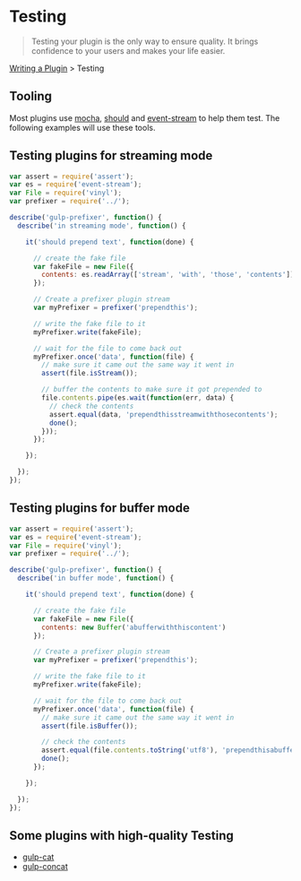 # Testing

> Testing your plugin is the only way to ensure quality. It brings confidence to 
  your users and makes your life easier.

[Writing a Plugin](README.md) > Testing

## Tooling

Most plugins use [mocha](https://github.com/mochajs/mocha),
[should](https://github.com/shouldjs/should.js) and 
[event-stream](https://github.com/dominictarr/event-stream) to help them test. 
The following examples will use these tools.

## Testing plugins for streaming mode

```javascript
var assert = require('assert');
var es = require('event-stream');
var File = require('vinyl');
var prefixer = require('../');

describe('gulp-prefixer', function() {
  describe('in streaming mode', function() {

    it('should prepend text', function(done) {

      // create the fake file
      var fakeFile = new File({
        contents: es.readArray(['stream', 'with', 'those', 'contents'])
      });

      // Create a prefixer plugin stream
      var myPrefixer = prefixer('prependthis');

      // write the fake file to it
      myPrefixer.write(fakeFile);

      // wait for the file to come back out
      myPrefixer.once('data', function(file) {
        // make sure it came out the same way it went in
        assert(file.isStream());

        // buffer the contents to make sure it got prepended to
        file.contents.pipe(es.wait(function(err, data) {
          // check the contents
          assert.equal(data, 'prependthisstreamwiththosecontents');
          done();
        }));
      });

    });

  });
});
```

## Testing plugins for buffer mode

```javascript
var assert = require('assert');
var es = require('event-stream');
var File = require('vinyl');
var prefixer = require('../');

describe('gulp-prefixer', function() {
  describe('in buffer mode', function() {

    it('should prepend text', function(done) {

      // create the fake file
      var fakeFile = new File({
        contents: new Buffer('abufferwiththiscontent')
      });

      // Create a prefixer plugin stream
      var myPrefixer = prefixer('prependthis');

      // write the fake file to it
      myPrefixer.write(fakeFile);

      // wait for the file to come back out
      myPrefixer.once('data', function(file) {
        // make sure it came out the same way it went in
        assert(file.isBuffer());

        // check the contents
        assert.equal(file.contents.toString('utf8'), 'prependthisabufferwiththiscontent');
        done();
      });

    });

  });
});
```
 
## Some plugins with high-quality Testing

* [gulp-cat](https://github.com/ben-eb/gulp-cat/blob/master/test.js)
* [gulp-concat](https://github.com/wearefractal/gulp-concat/blob/master/test/main.js)
